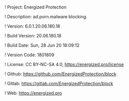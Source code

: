 ! Project: Energized Protection

! Description: ad.porn.malware blocking.

! Version: 6.0.1.20.06.180.18

! Build Version: 20.06.180.18

! Build Date: Sun, 28 Jun 20 18:09:12

! Version Code: 1801809

! License: CC BY-NC-SA 4.0, https://energized.pro/license

! Github: https://github.com/EnergizedProtection/block

! Gitlab: https://gitlab.com/EnergizedProtection/block


! Web: https://energized.pro
